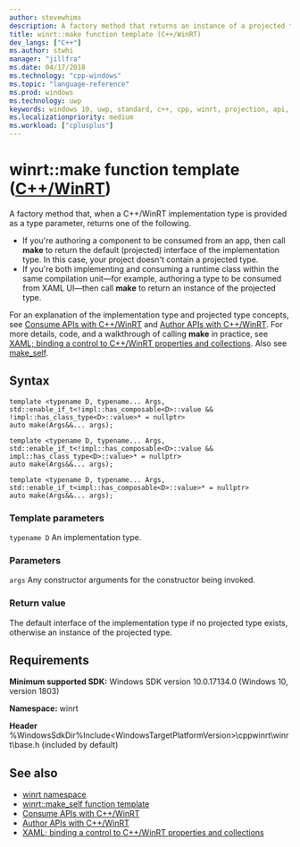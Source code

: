 ```yaml
---
author: stevewhims
description: A factory method that returns an instance of a projected type or interface when parameterized with the corresponding implementation type.
title: winrt::make function template (C++/WinRT)
dev_langs: ["C++"]
ms.author: stwhi
manager: "jillfra"
ms.date: 04/17/2018
ms.technology: "cpp-windows"
ms.topic: "language-reference"
ms.prod: windows
ms.technology: uwp
keywords: windows 10, uwp, standard, c++, cpp, winrt, projection, api, reference, construct, instantiate, projected, projection, implementation
ms.localizationpriority: medium
ms.workload: ["cplusplus"]
---
```


# winrt::make function template ([C++/WinRT](/windows/uwp/cpp-and-winrt-apis/intro-to-using-cpp-with-winrt))
A factory method that, when a C++/WinRT implementation type is provided as a type parameter, returns one of the following.

- If you're authoring a component to be consumed from an app, then call **make** to return the default (projected) interface of the implementation type. In this case, your project doesn't contain a projected type.
- If you're both implementing and consuming a runtime class within the same compilation unit&mdash;for example, authoring a type to be consumed from XAML UI&mdash;then call **make** to return an instance of the projected type.

For an explanation of the implementation type and projected type concepts, see [Consume APIs with C++/WinRT](/windows/uwp/cpp-and-winrt-apis/consume-apis.md) and [Author APIs with C++/WinRT](/windows/uwp/cpp-and-winrt-apis/author-apis.md). For more details, code, and a walkthrough of calling **make** in practice, see [XAML; binding a control to C++/WinRT properties and collections](/windows/uwp/cpp-and-winrt-apis/binding-prop-collection#add-a-property-of-type-booksku-to-mainpage). Also see [make_self](make-self.md).

## Syntax
```cppwinrt
template <typename D, typename... Args, std::enable_if_t<!impl::has_composable<D>::value && !impl::has_class_type<D>::value>* = nullptr>
auto make(Args&&... args);

template <typename D, typename... Args, std::enable_if_t<!impl::has_composable<D>::value && impl::has_class_type<D>::value>* = nullptr>
auto make(Args&&... args);

template <typename D, typename... Args, std::enable_if_t<impl::has_composable<D>::value>* = nullptr>
auto make(Args&&... args);
```

### Template parameters
`typename D`
An implementation type.

### Parameters
`args`
Any constructor arguments for the constructor being invoked.

### Return value 
The default interface of the implementation type if no projected type exists, otherwise an instance of the projected type.

## Requirements
**Minimum supported SDK:** Windows SDK version 10.0.17134.0 (Windows 10, version 1803)

**Namespace:** winrt

**Header** %WindowsSdkDir%Include\<WindowsTargetPlatformVersion>\cppwinrt\winrt\base.h (included by default)

## See also 
* [winrt namespace](winrt.md)
* [winrt::make_self function template](make-self.md)
* [Consume APIs with C++/WinRT](/windows/uwp/cpp-and-winrt-apis/consume-apis.md)
* [Author APIs with C++/WinRT](/windows/uwp/cpp-and-winrt-apis/author-apis.md)
* [XAML; binding a control to C++/WinRT properties and collections](/windows/uwp/cpp-and-winrt-apis/binding-prop-collection#add-a-property-of-type-booksku-to-mainpage)
